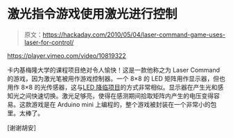 # 激光指令游戏使用激光进行控制

> 原文：<https://hackaday.com/2010/05/04/laser-command-game-uses-laser-for-control/>

<https://player.vimeo.com/video/10819322>

</div> <p>卡内基梅隆大学的课程项目绝对令人愉快！这是一款他称之为 Laser Command 的游戏，因为激光笔被用作游戏控制器。一个 8×8 的 LED 矩阵用作显示器，但也用作 8×8 的光传感器，这与<a href="http://hackaday.com/2009/12/20/advent-wreath-from-parts-you-have-on-hand/">LED 降临项目</a>的方式非常相似。显示器在产生光和感知光之间快速切换。激光足够亮，使得在感测期间拾取矩阵内产生的电压变得容易。这款游戏是在 Arduino mini 上编程的，整个游戏被封装在一个非常小的包里。太棒了。</p> <p>[谢谢胡安]</p> </body> </html>